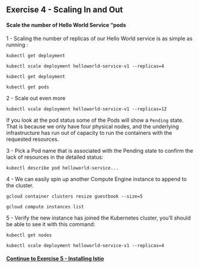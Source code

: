## Exercise 4 - Scaling In and Out

#### Scale the number of Hello World Service “pods

1 - Scaling the number of replicas of our Hello World service is as simple as running :

`kubectl get deployment`

`kubectl scale deployment helloworld-service-v1 --replicas=4`

`kubectl get deployment`

`kubectl get pods`

2 - Scale out even more

`kubectl scale deployment helloworld-service-v1 --replicas=12`

If you look at the pod status some of the Pods will show a `Pending` state.   That is because we only have four physical nodes, and the underlying infrastructure has run out of capacity to run the containers with the requested resources.

3 - Pick a Pod name that is associated with the Pending state to confirm the lack of resources in the detailed status:

`kubectl describe pod helloworld-service...`

4 - We can easily spin up another Compute Engine instance to append to the cluster.

`gcloud container clusters resize guestbook --size=5`

`gcloud compute instances list`

5 - Verify the new instance has joined the Kubernetes cluster, you’ll should be able to see it with this command:

`kubectl get nodes`

`kubectl scale deployment helloworld-service-v1 --replicas=4`

#### [Continue to Exercise 5 - Installing Istio](../exercise-5/README.md)
